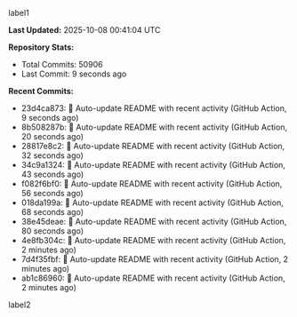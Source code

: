
label1 
<!-- ACTIVITY_START -->
**Last Updated:** 2025-10-08 00:41:04 UTC

**Repository Stats:**
- Total Commits: 50906
- Last Commit: 9 seconds ago

**Recent Commits:**
- 23d4ca873: 🤖 Auto-update README with recent activity (GitHub Action, 9 seconds ago)
- 8b508287b: 🤖 Auto-update README with recent activity (GitHub Action, 20 seconds ago)
- 28817e8c2: 🤖 Auto-update README with recent activity (GitHub Action, 32 seconds ago)
- 34c9a1324: 🤖 Auto-update README with recent activity (GitHub Action, 43 seconds ago)
- f082f6bf0: 🤖 Auto-update README with recent activity (GitHub Action, 56 seconds ago)
- 018da199a: 🤖 Auto-update README with recent activity (GitHub Action, 68 seconds ago)
- 38e45deae: 🤖 Auto-update README with recent activity (GitHub Action, 80 seconds ago)
- 4e8fb304c: 🤖 Auto-update README with recent activity (GitHub Action, 2 minutes ago)
- 7d4f35fbf: 🤖 Auto-update README with recent activity (GitHub Action, 2 minutes ago)
- ab1c86960: 🤖 Auto-update README with recent activity (GitHub Action, 2 minutes ago)
<!-- ACTIVITY_END -->

label2
